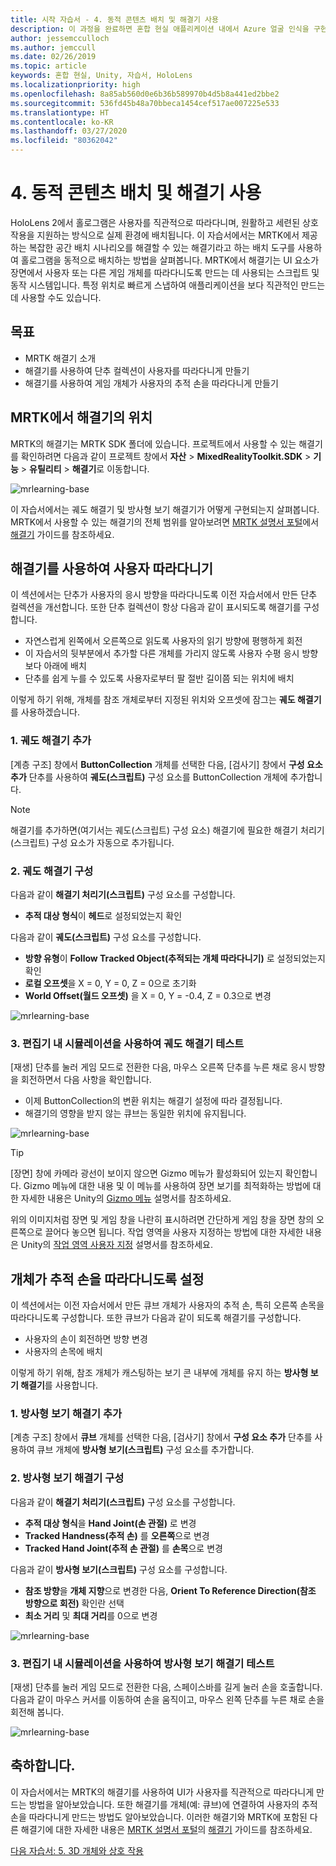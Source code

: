 ```yaml
---
title: 시작 자습서 - 4. 동적 콘텐츠 배치 및 해결기 사용
description: 이 과정을 완료하면 혼합 현실 애플리케이션 내에서 Azure 얼굴 인식을 구현하는 방법을 이해할 수 있습니다.
author: jessemcculloch
ms.author: jemccull
ms.date: 02/26/2019
ms.topic: article
keywords: 혼합 현실, Unity, 자습서, HoloLens
ms.localizationpriority: high
ms.openlocfilehash: 8a85ab560d0e6b36b589970b4d5b8a441ed2bbe2
ms.sourcegitcommit: 536fd45b48a70bbeca1454cef517ae007225e533
ms.translationtype: HT
ms.contentlocale: ko-KR
ms.lasthandoff: 03/27/2020
ms.locfileid: "80362042"
---
```

# <a name="4-placing-dynamic-content-and-using-solvers"></a>4. 동적 콘텐츠 배치 및 해결기 사용
<!-- Consider renaming to 'Placing dynamic content using Solvers' -->

HoloLens 2에서 홀로그램은 사용자를 직관적으로 따라다니며, 원활하고 세련된 상호 작용을 지원하는 방식으로 실제 환경에 배치됩니다. 이 자습서에서는 MRTK에서 제공하는 복잡한 공간 배치 시나리오를 해결할 수 있는 해결기라고 하는 배치 도구를 사용하여 홀로그램을 동적으로 배치하는 방법을 살펴봅니다. MRTK에서 해결기는 UI 요소가 장면에서 사용자 또는 다른 게임 개체를 따라다니도록 만드는 데 사용되는 스크립트 및 동작 시스템입니다. 특정 위치로 빠르게 스냅하여 애플리케이션을 보다 직관적인 만드는 데 사용할 수도 있습니다.

## <a name="objectives"></a>목표

* MRTK 해결기 소개
* 해결기를 사용하여 단추 컬렉션이 사용자를 따라다니게 만들기
* 해결기를 사용하여 게임 개체가 사용자의 추적 손을 따라다니게 만들기

## <a name="location-of-solvers-in-the-mrtk"></a>MRTK에서 해결기의 위치

 MRTK의 해결기는 MRTK SDK 폴더에 있습니다. 프로젝트에서 사용할 수 있는 해결기를 확인하려면 다음과 같이 프로젝트 창에서 **자산** > **MixedRealityToolkit.SDK** > **기능** > **유틸리티** > **해결기**로 이동합니다.

![mrlearning-base](images/mrlearning-base/tutorial3-section1-step1-1.png)

이 자습서에서는 궤도 해결기 및 방사형 보기 해결기가 어떻게 구현되는지 살펴봅니다. MRTK에서 사용할 수 있는 해결기의 전체 범위를 알아보려면 [MRTK 설명서 포털](https://microsoft.github.io/MixedRealityToolkit-Unity/README.html)에서 [해결기](https://microsoft.github.io/MixedRealityToolkit-Unity/Documentation/README_Solver.html) 가이드를 참조하세요.

## <a name="use-a-solver-to-follow-the-user"></a>해결기를 사용하여 사용자 따라다니기
<!-- Consider renaming to 'Use a Solver to have an object follow the user' -->

이 섹션에서는 단추가 사용자의 응시 방향을 따라다니도록 이전 자습서에서 만든 단추 컬렉션을 개선합니다. 또한 단추 컬렉션이 항상 다음과 같이 표시되도록 해결기를 구성합니다.

* 자연스럽게 왼쪽에서 오른쪽으로 읽도록 사용자의 읽기 방향에 평행하게 회전
* 이 자습서의 뒷부분에서 추가할 다른 개체를 가리지 않도록 사용자 수평 응시 방향보다 아래에 배치
* 단추를 쉽게 누를 수 있도록 사용자로부터 팔 절반 길이쯤 되는 위치에 배치

이렇게 하기 위해, 개체를 참조 개체로부터 지정된 위치와 오프셋에 잠그는 **궤도 해결기**를 사용하겠습니다.

### <a name="1-add-the-orbital-solver"></a>1. 궤도 해결기 추가

[계층 구조] 창에서 **ButtonCollection** 개체를 선택한 다음, [검사기] 창에서 **구성 요소 추가** 단추를 사용하여 **궤도(스크립트)** 구성 요소를 ButtonCollection 개체에 추가합니다.

> [!NOTE]
> 해결기를 추가하면(여기서는 궤도(스크립트) 구성 요소) 해결기에 필요한 해결기 처리기(스크립트) 구성 요소가 자동으로 추가됩니다.

### <a name="2-configure-the-orbital-solver"></a>2. 궤도 해결기 구성

다음과 같이 **해결기 처리기(스크립트)** 구성 요소를 구성합니다.

* **추적 대상 형식**이 **헤드**로 설정되었는지 확인

다음과 같이 **궤도(스크립트)** 구성 요소를 구성합니다.

* **방향 유형**이 **Follow Tracked Object(추적되는 개체 따라다니기)** 로 설정되었는지 확인
* **로컬 오프셋**을 X = 0, Y = 0, Z = 0으로 초기화
* **World Offset(월드 오프셋)** 을 X = 0, Y = -0.4, Z = 0.3으로 변경

![mrlearning-base](images/mrlearning-base/tutorial3-section2-step2-1.png)

### <a name="3-test-the-orbital-solver-using-the-in-editor-simulation"></a>3. 편집기 내 시뮬레이션을 사용하여 궤도 해결기 테스트

[재생] 단추를 눌러 게임 모드로 전환한 다음, 마우스 오른쪽 단추를 누른 채로 응시 방향을 회전하면서 다음 사항을 확인합니다.

* 이제 ButtonCollection의 변환 위치는 해결기 설정에 따라 결정됩니다.
* 해결기의 영향을 받지 않는 큐브는 동일한 위치에 유지됩니다.

![mrlearning-base](images/mrlearning-base/tutorial3-section2-step3-1.png)

> [!TIP]
> [장면] 창에 카메라 광선이 보이지 않으면 Gizmo 메뉴가 활성화되어 있는지 확인합니다. Gizmo 메뉴에 대한 내용 및 이 메뉴를 사용하여 장면 보기를 최적화하는 방법에 대한 자세한 내용은 Unity의 <a href="https://docs.unity3d.com/Manual/GizmosMenu.html" target="_blank">Gizmo 메뉴</a> 설명서를 참조하세요.
>
> 위의 이미지처럼 장면 및 게임 창을 나란히 표시하려면 간단하게 게임 창을 장면 창의 오른쪽으로 끌어다 놓으면 됩니다. 작업 영역을 사용자 지정하는 방법에 대한 자세한 내용은 Unity의 <a href="https://docs.unity3d.com/Manual/CustomizingYourWorkspace.html" target="_blank">작업 영역 사용자 지정</a> 설명서를 참조하세요.

## <a name="enabling-objects-to-follow-tracked-hands"></a>개체가 추적 손을 따라다니도록 설정

이 섹션에서는 이전 자습서에서 만든 큐브 개체가 사용자의 추적 손, 특히 오른쪽 손목을 따라다니도록 구성합니다. 또한 큐브가 다음과 같이 되도록 해결기를 구성합니다.

* 사용자의 손이 회전하면 방향 변경
* 사용자의 손목에 배치

이렇게 하기 위해, 참조 개체가 캐스팅하는 보기 콘 내부에 개체를 유지 하는 **방사형 보기 해결기**를 사용합니다.

### <a name="1-add-the-radial-view-solver"></a>1. 방사형 보기 해결기 추가

[계층 구조] 창에서 **큐브** 개체를 선택한 다음, [검사기] 창에서 **구성 요소 추가** 단추를 사용하여 큐브 개체에 **방사형 보기(스크립트)** 구성 요소를 추가합니다.

### <a name="2-configure-the-radial-view-solver"></a>2. 방사형 보기 해결기 구성

다음과 같이 **해결기 처리기(스크립트)** 구성 요소를 구성합니다.

* **추적 대상 형식**을 **Hand Joint(손 관절)** 로 변경
* **Tracked Handness(추적 손)** 를 **오른쪽**으로 변경
* **Tracked Hand Joint(추적 손 관절)** 를 **손목**으로 변경

다음과 같이 **방사형 보기(스크립트)** 구성 요소를 구성합니다.

* **참조 방향**을 **개체 지향**으로 변경한 다음, **Orient To Reference Direction(참조 방향으로 회전)** 확인란 선택
* **최소 거리** 및 **최대 거리**를 0으로 변경

![mrlearning-base](images/mrlearning-base/tutorial3-section3-step2-1.png)

### <a name="3-test-the-radial-view-solver-using-the-in-editor-simulation"></a>3. 편집기 내 시뮬레이션을 사용하여 방사형 보기 해결기 테스트

[재생] 단추를 눌러 게임 모드로 전환한 다음, 스페이스바를 길게 눌러 손을 호출합니다. 다음과 같이 마우스 커서를 이동하여 손을 움직이고, 마우스 왼쪽 단추를 누른 채로 손을 회전해 봅니다.

![mrlearning-base](images/mrlearning-base/tutorial3-section3-step3-1.png)

## <a name="congratulations"></a>축하합니다.

이 자습서에서는 MRTK의 해결기를 사용하여 UI가 사용자를 직관적으로 따라다니게 만드는 방법을 알아보았습니다. 또한 해결기를 개체(예: 큐브)에 연결하여 사용자의 추적 손을 따라다니게 만드는 방법도 알아보았습니다. 이러한 해결기와 MRTK에 포함된 다른 해결기에 대한 자세한 내용은 [MRTK 설명서 포털](https://microsoft.github.io/MixedRealityToolkit-Unity/README.html)의 [해결기](https://microsoft.github.io/MixedRealityToolkit-Unity/Documentation/README_Solver.html) 가이드를 참조하세요.

[다음 자습서: 5. 3D 개체와 상호 작용](mrlearning-base-ch4.md)

